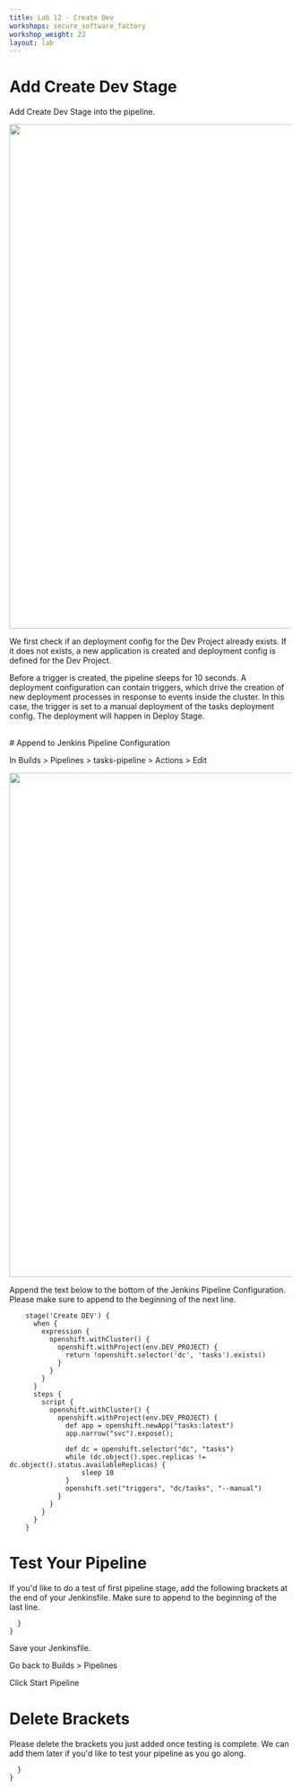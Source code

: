 ```yaml
---
title: Lab 12 - Create Dev
workshops: secure_software_factory
workshop_weight: 22
layout: lab
---
```

# Add Create Dev Stage

Add Create Dev Stage into the pipeline.

<img src="../images/pipeline_create_dev.png" width="900" />

We first check if an deployment config for the Dev Project already exists.  If it does not exists, a new application is created and deployment config is defined for the Dev Project.

Before a trigger is created, the pipeline sleeps for 10 seconds.  A deployment configuration can contain triggers, which drive the creation of new deployment processes in response to events inside the cluster.  In this case, the trigger is set to a manual deployment of the tasks deployment config.  The deployment will happen in Deploy Stage.

<br>
# Append to Jenkins Pipeline Configuration

In Builds > Pipelines > tasks-pipeline > Actions > Edit

<img src="../images/pipeline_actions_edit.png" width="900" />

Append the text below to the bottom of the Jenkins Pipeline Configuration.  Please make sure to append to the beginning of the next line.  

```
    stage('Create DEV') {
      when {
        expression {
          openshift.withCluster() {
            openshift.withProject(env.DEV_PROJECT) {
              return !openshift.selector('dc', 'tasks').exists()
            }
          }
        }
      }
      steps {
        script {
          openshift.withCluster() {
            openshift.withProject(env.DEV_PROJECT) {
              def app = openshift.newApp("tasks:latest")
              app.narrow("svc").expose();

              def dc = openshift.selector("dc", "tasks")
              while (dc.object().spec.replicas != dc.object().status.availableReplicas) {
                  sleep 10
              }
              openshift.set("triggers", "dc/tasks", "--manual")
            }
          }
        }
      }
    }
```

# Test Your Pipeline
If you'd like to do a test of first pipeline stage, add the following brackets at the end of your Jenkinsfile. Make sure to append to the beginning of the last line.

```
  }
}
```

Save your Jenkinsfile.

Go back to Builds > Pipelines

Click Start Pipeline

# Delete Brackets
Please delete the brackets you just added once testing is complete. We can add them later if you'd like to test your pipeline as you go along.

```
  }
}
```
